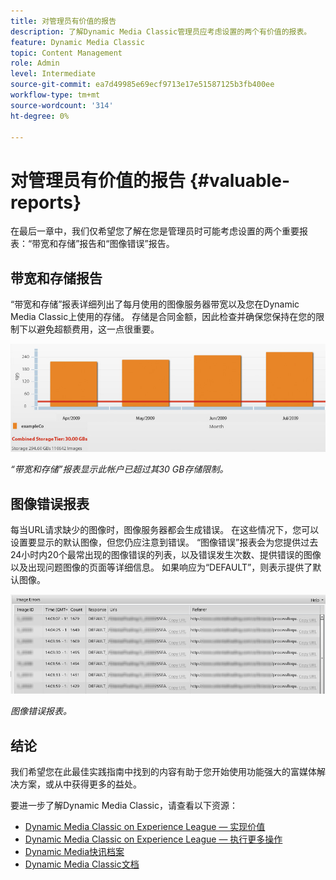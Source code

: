 ```yaml
---
title: 对管理员有价值的报告
description: 了解Dynamic Media Classic管理员应考虑设置的两个有价值的报表。
feature: Dynamic Media Classic
topic: Content Management
role: Admin
level: Intermediate
source-git-commit: ea7d49985e69ecf9713e17e51587125b3fb400ee
workflow-type: tm+mt
source-wordcount: '314'
ht-degree: 0%

---
```



# 对管理员有价值的报告 {#valuable-reports}

在最后一章中，我们仅希望您了解在您是管理员时可能考虑设置的两个重要报表：“带宽和存储”报告和“图像错误”报告。

## 带宽和存储报告

“带宽和存储”报表详细列出了每月使用的图像服务器带宽以及您在Dynamic Media Classic上使用的存储。 存储是合同金额，因此检查并确保您保持在您的限制下以避免超额费用，这一点很重要。

![图像](assets/valuable-reports/reports-1.jpg)

_“带宽和存储”报表显示此帐户已超过其30 GB存储限制。_

## 图像错误报表

每当URL请求缺少的图像时，图像服务器都会生成错误。 在这些情况下，您可以设置要显示的默认图像，但您仍应注意到错误。 “图像错误”报表会为您提供过去24小时内20个最常出现的图像错误的列表，以及错误发生次数、提供错误的图像以及出现问题图像的页面等详细信息。 如果响应为“DEFAULT”，则表示提供了默认图像。

![图像](assets/valuable-reports/reports-2.jpg)

_图像错误报表。_

## 结论

我们希望您在此最佳实践指南中找到的内容有助于您开始使用功能强大的富媒体解决方案，或从中获得更多的益处。

要进一步了解Dynamic Media Classic，请查看以下资源：

- [Dynamic Media Classic on Experience League — 实现价值](https://guided.adobe.com/?launch=AEM-5a#recommended/solutions/experience-manager)
- [Dynamic Media Classic on Experience League — 执行更多操作](https://guided.adobe.com/?launch=AEM-6a#recommended/solutions/experience-manager)
- [Dynamic Media快讯档案](https://experienceleague.adobe.com/docs/dynamic-media-classic/using/dynamic-media-newsletter.html)
- [Dynamic Media Classic文档](https://experienceleague.adobe.com/docs/dynamic-media-classic/using/home.html)
